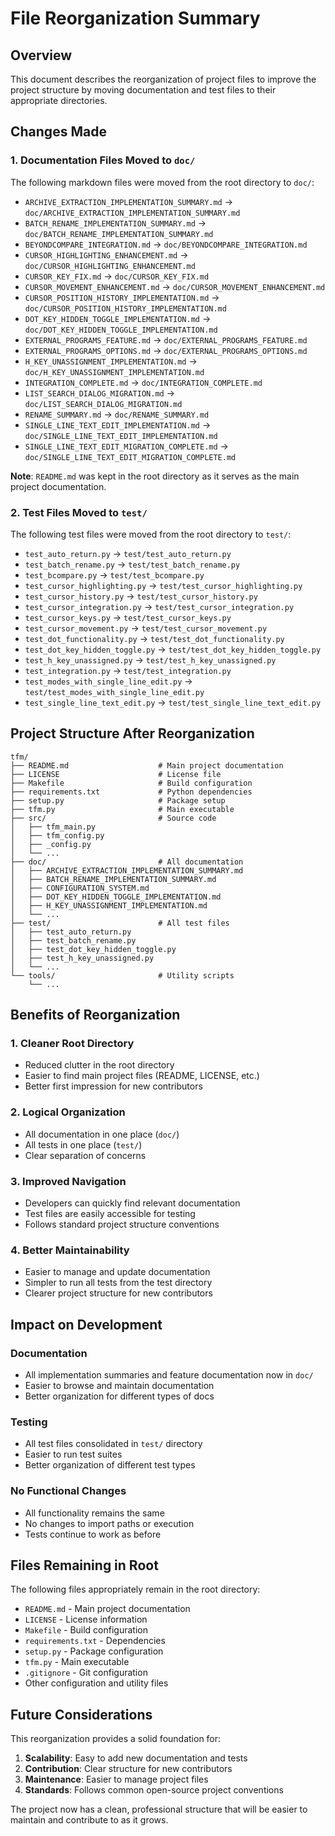 # File Reorganization Summary

## Overview

This document describes the reorganization of project files to improve the project structure by moving documentation and test files to their appropriate directories.

## Changes Made

### 1. Documentation Files Moved to `doc/`

The following markdown files were moved from the root directory to `doc/`:

- `ARCHIVE_EXTRACTION_IMPLEMENTATION_SUMMARY.md` → `doc/ARCHIVE_EXTRACTION_IMPLEMENTATION_SUMMARY.md`
- `BATCH_RENAME_IMPLEMENTATION_SUMMARY.md` → `doc/BATCH_RENAME_IMPLEMENTATION_SUMMARY.md`
- `BEYONDCOMPARE_INTEGRATION.md` → `doc/BEYONDCOMPARE_INTEGRATION.md`
- `CURSOR_HIGHLIGHTING_ENHANCEMENT.md` → `doc/CURSOR_HIGHLIGHTING_ENHANCEMENT.md`
- `CURSOR_KEY_FIX.md` → `doc/CURSOR_KEY_FIX.md`
- `CURSOR_MOVEMENT_ENHANCEMENT.md` → `doc/CURSOR_MOVEMENT_ENHANCEMENT.md`
- `CURSOR_POSITION_HISTORY_IMPLEMENTATION.md` → `doc/CURSOR_POSITION_HISTORY_IMPLEMENTATION.md`
- `DOT_KEY_HIDDEN_TOGGLE_IMPLEMENTATION.md` → `doc/DOT_KEY_HIDDEN_TOGGLE_IMPLEMENTATION.md`
- `EXTERNAL_PROGRAMS_FEATURE.md` → `doc/EXTERNAL_PROGRAMS_FEATURE.md`
- `EXTERNAL_PROGRAMS_OPTIONS.md` → `doc/EXTERNAL_PROGRAMS_OPTIONS.md`
- `H_KEY_UNASSIGNMENT_IMPLEMENTATION.md` → `doc/H_KEY_UNASSIGNMENT_IMPLEMENTATION.md`
- `INTEGRATION_COMPLETE.md` → `doc/INTEGRATION_COMPLETE.md`
- `LIST_SEARCH_DIALOG_MIGRATION.md` → `doc/LIST_SEARCH_DIALOG_MIGRATION.md`
- `RENAME_SUMMARY.md` → `doc/RENAME_SUMMARY.md`
- `SINGLE_LINE_TEXT_EDIT_IMPLEMENTATION.md` → `doc/SINGLE_LINE_TEXT_EDIT_IMPLEMENTATION.md`
- `SINGLE_LINE_TEXT_EDIT_MIGRATION_COMPLETE.md` → `doc/SINGLE_LINE_TEXT_EDIT_MIGRATION_COMPLETE.md`

**Note**: `README.md` was kept in the root directory as it serves as the main project documentation.

### 2. Test Files Moved to `test/`

The following test files were moved from the root directory to `test/`:

- `test_auto_return.py` → `test/test_auto_return.py`
- `test_batch_rename.py` → `test/test_batch_rename.py`
- `test_bcompare.py` → `test/test_bcompare.py`
- `test_cursor_highlighting.py` → `test/test_cursor_highlighting.py`
- `test_cursor_history.py` → `test/test_cursor_history.py`
- `test_cursor_integration.py` → `test/test_cursor_integration.py`
- `test_cursor_keys.py` → `test/test_cursor_keys.py`
- `test_cursor_movement.py` → `test/test_cursor_movement.py`
- `test_dot_functionality.py` → `test/test_dot_functionality.py`
- `test_dot_key_hidden_toggle.py` → `test/test_dot_key_hidden_toggle.py`
- `test_h_key_unassigned.py` → `test/test_h_key_unassigned.py`
- `test_integration.py` → `test/test_integration.py`
- `test_modes_with_single_line_edit.py` → `test/test_modes_with_single_line_edit.py`
- `test_single_line_text_edit.py` → `test/test_single_line_text_edit.py`

## Project Structure After Reorganization

```
tfm/
├── README.md                    # Main project documentation
├── LICENSE                      # License file
├── Makefile                     # Build configuration
├── requirements.txt             # Python dependencies
├── setup.py                     # Package setup
├── tfm.py                       # Main executable
├── src/                         # Source code
│   ├── tfm_main.py
│   ├── tfm_config.py
│   ├── _config.py
│   └── ...
├── doc/                         # All documentation
│   ├── ARCHIVE_EXTRACTION_IMPLEMENTATION_SUMMARY.md
│   ├── BATCH_RENAME_IMPLEMENTATION_SUMMARY.md
│   ├── CONFIGURATION_SYSTEM.md
│   ├── DOT_KEY_HIDDEN_TOGGLE_IMPLEMENTATION.md
│   ├── H_KEY_UNASSIGNMENT_IMPLEMENTATION.md
│   └── ...
├── test/                        # All test files
│   ├── test_auto_return.py
│   ├── test_batch_rename.py
│   ├── test_dot_key_hidden_toggle.py
│   ├── test_h_key_unassigned.py
│   └── ...
└── tools/                       # Utility scripts
    └── ...
```

## Benefits of Reorganization

### 1. **Cleaner Root Directory**
- Reduced clutter in the root directory
- Easier to find main project files (README, LICENSE, etc.)
- Better first impression for new contributors

### 2. **Logical Organization**
- All documentation in one place (`doc/`)
- All tests in one place (`test/`)
- Clear separation of concerns

### 3. **Improved Navigation**
- Developers can quickly find relevant documentation
- Test files are easily accessible for testing
- Follows standard project structure conventions

### 4. **Better Maintainability**
- Easier to manage and update documentation
- Simpler to run all tests from the test directory
- Clearer project structure for new contributors

## Impact on Development

### **Documentation**
- All implementation summaries and feature documentation now in `doc/`
- Easier to browse and maintain documentation
- Better organization for different types of docs

### **Testing**
- All test files consolidated in `test/` directory
- Easier to run test suites
- Better organization of different test types

### **No Functional Changes**
- All functionality remains the same
- No changes to import paths or execution
- Tests continue to work as before

## Files Remaining in Root

The following files appropriately remain in the root directory:

- `README.md` - Main project documentation
- `LICENSE` - License information
- `Makefile` - Build configuration
- `requirements.txt` - Dependencies
- `setup.py` - Package configuration
- `tfm.py` - Main executable
- `.gitignore` - Git configuration
- Other configuration and utility files

## Future Considerations

This reorganization provides a solid foundation for:

1. **Scalability**: Easy to add new documentation and tests
2. **Contribution**: Clear structure for new contributors
3. **Maintenance**: Easier to manage project files
4. **Standards**: Follows common open-source project conventions

The project now has a clean, professional structure that will be easier to maintain and contribute to as it grows.